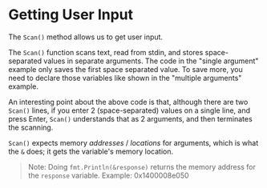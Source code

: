 # Getting User Input

The `Scan()` method allows us to get user input.

The `Scan()` function scans text, read from stdin, and stores space-separated values in separate arguments. The code in the "single argument" example only saves the first space separated value. To save more, you need to declare those variables like shown in the "multiple arguments" example.

An interesting point about the above code is that, although there are two `Scan()` lines, if you enter 2 (space-separated) values on a single line, and press Enter, `Scan()` understands that as 2 arguments, and then terminates the scanning.

`Scan()` expects memory _addresses_ / _locations_ for arguments, which is what the `&` does; it gets the variable's memory location.

> Note: Doing `fmt.Println(&response)` returns the memory address for the `response` variable. Example: 0x1400008e050
